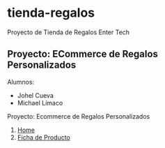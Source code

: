 # tienda-regalos
Proyecto de Tienda de Regalos Enter Tech

## Proyecto: ECommerce de Regalos Personalizados

Alumnos:
* Johel Cueva
* Michael Límaco

Proyecto: Ecommerce de Regalos Personalizados
1. [Home](https://docs.google.com/drawings/d/1ejVRp3cbV7igQoFMcTSZVOsZOx6NlXL2_fL_LplKMqg/edit)
2. [Ficha de Producto](https://docs.google.com/drawings/d/1RVUIKgsvOAwfhx2Er7Mte0PmF6RZln2nYF_22RYStLE/edit)